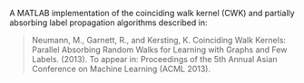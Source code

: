 A MATLAB implementation of the coinciding walk kernel (CWK) and partially
absorbing label propagation algorithms described in:

>Neumann, M., Garnett, R., and Kersting, K. Coinciding Walk
Kernels: Parallel Absorbing Random Walks for Learning with Graphs
and Few Labels. (2013). To appear in: Proceedings of the 5th
Annual Asian Conference on Machine Learning (ACML 2013).
